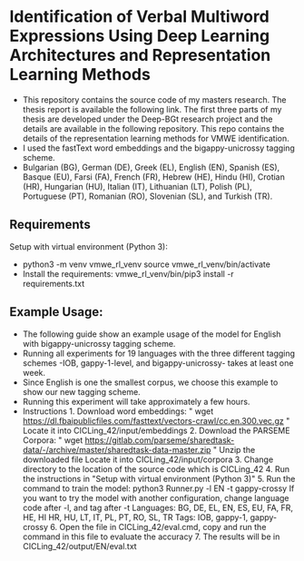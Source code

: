 # Identification of Verbal Multiword Expressions Using Deep Learning Architectures and Representation Learning Methods

- This repository contains the source code of my masters research. The thesis report is available the following link. The first three parts of my thesis are developed under the Deep-BGt research project and the details are available in the following repository. This repo contains the details of the representation learning methods for VMWE identification.  
- I used the fastText word embeddings and the bigappy-unicrossy tagging scheme.
-  Bulgarian (BG), German (DE), Greek (EL), English (EN), Spanish (ES), Basque (EU), Farsi (FA), French (FR),
          Hebrew (HE), Hindu (HI), Crotian (HR), Hungarian (HU), Italian (IT), Lithuanian (LT),
           Polish (PL), Portuguese (PT), Romanian (RO), Slovenian (SL), and Turkish (TR).

## Requirements

Setup with virtual environment (Python 3):
-  python3 -m venv vmwe_rl_venv
   source vmwe_rl_venv/bin/activate
- Install the requirements:
   vmwe_rl_venv/bin/pip3 install -r requirements.txt

## Example Usage:
- The following guide show an example usage of the model for English with bigappy-unicrossy tagging scheme.
- Running all experiments for 19 languages with the three different tagging schemes -IOB, gappy-1-level, and bigappy-unicrossy- takes at least one week.
- Since English is one the smallest corpus, we choose this example to show our new tagging scheme.
- Running this experiment will take approximately a few hours.
- Instructions
      1. Download word embeddings: " wget https://dl.fbaipublicfiles.com/fasttext/vectors-crawl/cc.en.300.vec.gz "
         Locate it into CICLing_42/input/embeddings
      2. Download the PARSEME Corpora: " wget https://gitlab.com/parseme/sharedtask-data/-/archive/master/sharedtask-data-master.zip "
         Unzip the downloaded file
         Locate it into CICLing_42/input/corpora
      3. Change directory to the location of the source code which is CICLing_42
      4. Run the instructions in "Setup with virtual environment (Python 3)"
      5. Run the command to train the model: python3 Runner.py -l EN -t gappy-crossy
         If you want to try the model with another configuration, change language code after -l, and tag after -t
         Languages: BG, DE, EL, EN, ES, EU, FA, FR, HE, HI HR, HU, LT, IT, PL, PT, RO, SL, TR
         Tags: IOB, gappy-1, gappy-crossy
      6. Open the file in CICLing_42/eval.cmd, copy and run the command in this file to evaluate the accuracy
      7. The results will be in CICLing_42/output/EN/eval.txt

